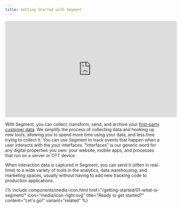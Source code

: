 ```yaml
---
title: Getting Started with Segment
---
```


<!-- video here. owned by...?-->

<iframe width="560" height="315" src="https://www.youtube.com/embed/T01YklpEqiM" frameborder="0" allow="accelerometer; autoplay; encrypted-media; gyroscope; picture-in-picture" allowfullscreen></iframe>

With Segment, you can collect, transform, send, and archive your [first-party customer data](https://segment.com/books/customer-data/first-party-data/). We simplify the process of collecting data and hooking up new tools, allowing you to spend more time using your data, and less time trying to collect it. You can use Segment to track events that happen when a user interacts with the your interfaces. "Interfaces" is our generic word for any digital properties you own: your website, mobile apps, and processes that run on a server or OTT device.

When interaction data is captured in Segment, you can send it (often in real-time) to a wide variety of tools in the analytics, data warehousing, and marketing spaces, usually without having to add new tracking code to production applications.

{% include components/media-icon.html  href="/getting-started/01-what-is-segment/" icon="media/icon-right.svg" title="Ready to get started?" content="Let's go!" variant="related" %}
